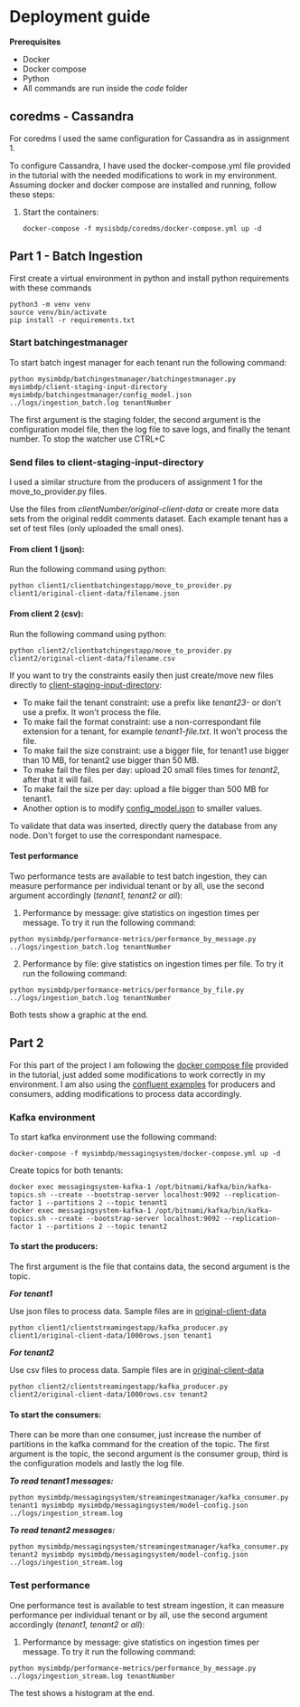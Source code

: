 # Deployment guide

__Prerequisites__

* Docker
* Docker compose
* Python
* All commands are run inside the _code_ folder

## coredms - Cassandra

For coredms I used the same configuration for Cassandra as in assignment 1. 

To configure Cassandra, I have used the docker-compose.yml file provided in the tutorial
with the needed modifications to work in my environment. Assuming docker and docker compose
are installed and running, follow these steps:

1. Start the containers:
    ```
   docker-compose -f mysisbdp/coredms/docker-compose.yml up -d
    ```
## Part 1 - Batch Ingestion

First create a virtual environment in python and install python requirements with these commands

```shell
python3 -m venv venv
source venv/bin/activate
pip install -r requirements.txt
```

### Start batchingestmanager
To start batch ingest manager for each tenant run the following command:
```shell
python mysimbdp/batchingestmanager/batchingestmanager.py mysimbdp/client-staging-input-directory mysimbdp/batchingestmanager/config_model.json ../logs/ingestion_batch.log tenantNumber
```
The first argument is the staging folder, the second argument is the configuration model file, then the log file to save logs, and finally the tenant number. To stop the watcher use CTRL+C
### Send files to client-staging-input-directory
I used a similar structure from the producers of assignment 1 for the move_to_provider.py files. 

Use the files from _clientNumber/original-client-data_ or create more data sets from the original reddit comments dataset. Each example tenant
has a set of test files (only uploaded the small ones).
#### From client 1 (json):

Run the following command using python:
```shell
python client1/clientbatchingestapp/move_to_provider.py client1/original-client-data/filename.json
```
#### From client 2 (csv):
Run the following command using python:
```shell
python client2/clientbatchingestapp/move_to_provider.py client2/original-client-data/filename.csv
```
If you want to try the constraints easily then just create/move new files directly to [client-staging-input-directory](../code/mysimbdp/client-staging-input-directory):
* To make fail the tenant constraint: use a prefix like _tenant23-_ or don't use a prefix. It won't process the file.
* To make fail the format constraint: use a non-correspondant file extension for a tenant, for example _tenant1-file.txt_. It won't process the file.
* To make fail the size constraint: use a bigger file, for tenant1 use bigger than 10 MB, for tenant2 use bigger than 50 MB.
* To make fail the files per day: upload 20 small files times for _tenant2_, after that it will fail.
* To make fail the size per day: upload a file bigger than 500 MB for tenant1.
* Another option is to modify [config_model.json](../code/mysimbdp/batchingestmanager/config_model.json) to smaller values.

To validate that data was inserted, directly query the database from any node. Don't forget to use the correspondant namespace.

#### Test performance
Two performance tests are available to test batch ingestion, they can measure performance per individual tenant or by all, use the second
argument accordingly (_tenant1, tenant2_ or _all_):
1. Performance by message: give statistics on ingestion times per message. To try it run the following command:
```shell
python mysimbdp/performance-metrics/performance_by_message.py ../logs/ingestion_batch.log tenantNumber
```
2. Performance by file: give statistics on ingestion times per file. To try it run the following command:
```shell
python mysimbdp/performance-metrics/performance_by_file.py ../logs/ingestion_batch.log tenantNumber
```
Both tests show a graphic at the end.

## Part 2
For this part of the project I am following the [docker compose file](https://version.aalto.fi/gitlab/bigdataplatforms/cs-e4640/-/blob/master/tutorials/basickafka/docker-compose1.yml) provided in the tutorial, just added some modifications to work correctly in my environment.
I am also using the [confluent examples](https://github.com/confluentinc/confluent-kafka-python#usage) for producers and consumers, adding modifications to process data accordingly.

### Kafka environment

To start kafka environment use the following command:
```shell
docker-compose -f mysimbdp/messagingsystem/docker-compose.yml up -d
```
Create topics for both tenants:
```shell
docker exec messagingsystem-kafka-1 /opt/bitnami/kafka/bin/kafka-topics.sh --create --bootstrap-server localhost:9092 --replication-factor 1 --partitions 2 --topic tenant1
docker exec messagingsystem-kafka-1 /opt/bitnami/kafka/bin/kafka-topics.sh --create --bootstrap-server localhost:9092 --replication-factor 1 --partitions 2 --topic tenant2
```

#### To start the __producers__: 

The first argument is the file that contains data, the second argument is the topic. 

___For tenant1___

Use json files to process data. Sample files are in [original-client-data](../code/client1/original-client-data)
```shell
python client1/clientstreamingestapp/kafka_producer.py client1/original-client-data/1000rows.json tenant1
```
___For tenant2___ 

Use csv files to process data. Sample files are in [original-client-data](../code/client2/original-client-data)
```shell
python client2/clientstreamingestapp/kafka_producer.py client2/original-client-data/1000rows.csv tenant2
```

#### To start the __consumers__:

There can be more than one consumer, just increase the number of partitions in the kafka command for the creation of the topic.
The first argument is the topic, the second argument is the consumer group, third is the configuration models and lastly the log file.

___To read tenant1 messages:___
```shell
python mysimbdp/messagingsystem/streamingestmanager/kafka_consumer.py tenant1 mysimbdp mysimbdp/messagingsystem/model-config.json ../logs/ingestion_stream.log
```

___To read tenant2 messages:___
```shell
python mysimbdp/messagingsystem/streamingestmanager/kafka_consumer.py tenant2 mysimbdp mysimbdp/messagingsystem/model-config.json ../logs/ingestion_stream.log
```

### Test performance
One performance test is available to test stream ingestion, it can measure performance per individual tenant or by all, use the second
argument accordingly (_tenant1, tenant2_ or _all_):
1. Performance by message: give statistics on ingestion times per message. To try it run the following command:
```shell
python mysimbdp/performance-metrics/performance_by_message.py ../logs/ingestion_stream.log tenantNumber
```
The test shows a histogram at the end.